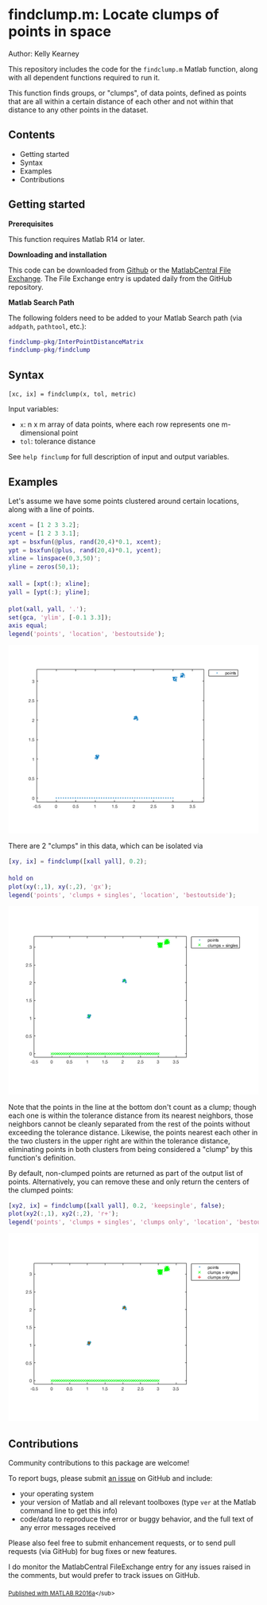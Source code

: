 
# findclump.m: Locate clumps of points in space


Author: Kelly Kearney


This repository includes the code for the `findclump.m` Matlab function, along with all dependent functions required to run it.


This function finds groups, or "clumps",  of data points, defined as points that are all within a certain distance of each other and not within that distance to any other points in the dataset.



## Contents


- Getting started        
- Syntax        
- Examples        
- Contributions

## Getting started


**Prerequisites**


This function requires Matlab R14 or later.


**Downloading and installation**


This code can be downloaded from [Github](https://github.com/kakearney/findclump-pkg/) or the [MatlabCentral File Exchange](http://www.mathworks.com/matlabcentral/fileexchange/xxxx-example).  The File Exchange entry is updated daily from the GitHub repository.


**Matlab Search Path**


The following folders need to be added to your Matlab Search path (via `addpath`, `pathtool`, etc.):



```matlab
findclump-pkg/InterPointDistanceMatrix
findclump-pkg/findclump
```



## Syntax



```
[xc, ix] = findclump(x, tol, metric)
```


Input variables:



- `x`: n x m array of data points, where each row represents one m-dimensional point
- `tol`: tolerance distance

See `help finclump` for full description of input and output variables.



## Examples


Let's assume we have some points clustered around certain locations, along with a line of points.



```matlab
xcent = [1 2 3 3.2];
ycent = [1 2 3 3.1];
xpt = bsxfun(@plus, rand(20,4)*0.1, xcent);
ypt = bsxfun(@plus, rand(20,4)*0.1, ycent);
xline = linspace(0,3,50)';
yline = zeros(50,1);

xall = [xpt(:); xline];
yall = [ypt(:); yline];

plot(xall, yall, '.');
set(gca, 'ylim', [-0.1 3.3]);
axis equal;
legend('points', 'location', 'bestoutside');
```


![](./readmeExtras/README_01.png)

There are 2 "clumps" in this data, which can be isolated via



```matlab
[xy, ix] = findclump([xall yall], 0.2);

hold on
plot(xy(:,1), xy(:,2), 'gx');
legend('points', 'clumps + singles', 'location', 'bestoutside');
```


![](./readmeExtras/README_02.png)

Note that the points in the line at the bottom don't count as a clump; though each one is within the tolerance distance from its nearest neighbors, those neighbors cannot be cleanly separated from the rest of the points without exceeding the tolerance distance.  Likewise, the points nearest each other in the two clusters in the upper right are within the tolerance distance, eliminating points in both clusters from being considered a "clump" by this function's definition.


By default, non-clumped points are returned as part of the output list of points.  Alternatively, you can remove these and only return the centers of the clumped points:



```matlab
[xy2, ix] = findclump([xall yall], 0.2, 'keepsingle', false);
plot(xy2(:,1), xy2(:,2), 'r+');
legend('points', 'clumps + singles', 'clumps only', 'location', 'bestoutside');
```


![](./readmeExtras/README_03.png)


## Contributions


Community contributions to this package are welcome!


To report bugs, please submit [an issue](https://github.com/kakearney/findclump-pkg/issues) on GitHub and include:



- your operating system
- your version of Matlab and all relevant toolboxes (type `ver` at the Matlab command line to get this info)
- code/data to reproduce the error or buggy behavior, and the full text of any error messages received

Please also feel free to submit enhancement requests, or to send pull requests (via GitHub) for bug fixes or new features.


I do monitor the MatlabCentral FileExchange entry for any issues raised in the comments, but would prefer to track issues on GitHub.



<sub>[Published with MATLAB R2016a]("http://www.mathworks.com/products/matlab/")</sub>
